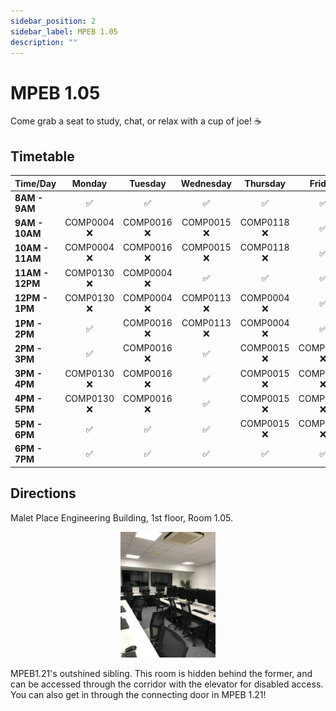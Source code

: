 ```yaml
---
sidebar_position: 2
sidebar_label: MPEB 1.05
description: ""
---
```


# MPEB 1.05

Come grab a seat to study, chat, or relax with a cup of joe! ☕️

## Timetable

| Time/Day        |   Monday    |   Tuesday   |  Wednesday  |  Thursday   |   Friday    |
| --------------- | :---------: | :---------: | :---------: | :---------: | :---------: |
| **8AM - 9AM**   |     ✅      |     ✅      |     ✅      |     ✅      |     ✅      |
| **9AM - 10AM**  | COMP0004 ❌ | COMP0016 ❌ | COMP0015 ❌ | COMP0118 ❌ |     ✅      |
| **10AM - 11AM** | COMP0004 ❌ | COMP0016 ❌ | COMP0015 ❌ | COMP0118 ❌ |     ✅      |
| **11AM - 12PM** | COMP0130 ❌ | COMP0004 ❌ |     ✅      |     ✅      |     ✅      |
| **12PM - 1PM**  | COMP0130 ❌ | COMP0004 ❌ | COMP0113 ❌ | COMP0004 ❌ |     ✅      |
| **1PM - 2PM**   |     ✅      | COMP0016 ❌ | COMP0113 ❌ | COMP0004 ❌ |     ✅      |
| **2PM - 3PM**   |     ✅      | COMP0016 ❌ |     ✅      | COMP0015 ❌ | COMP0037 ❌ |
| **3PM - 4PM**   | COMP0130 ❌ | COMP0016 ❌ |     ✅      | COMP0015 ❌ | COMP0037 ❌ |
| **4PM - 5PM**   | COMP0130 ❌ | COMP0016 ❌ |     ✅      | COMP0015 ❌ | COMP0037 ❌ |
| **5PM - 6PM**   |     ✅      |     ✅      |     ✅      | COMP0015 ❌ | COMP0037 ❌ |
| **6PM - 7PM**   |     ✅      |     ✅      |     ✅      |     ✅      |     ✅      |

## Directions

Malet Place Engineering Building, 1st floor, Room 1.05.

<p align="center">
<img src="/img/MPEB_105.jpeg" width="30%"/>
</p>

MPEB1.21's outshined sibling. This room is hidden behind the former, and can be accessed through the corridor with the elevator for disabled access. You can also get in through the connecting door in MPEB 1.21!
